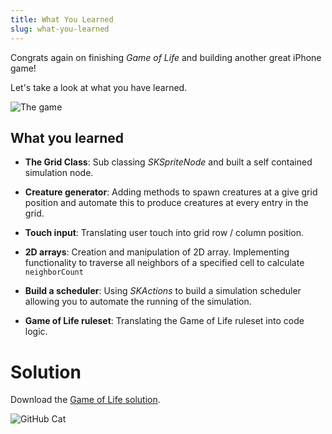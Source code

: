 ```yaml
---
title: What You Learned
slug: what-you-learned
---
```



Congrats again on finishing *Game of Life* and building another great iPhone game!

Let's take a look at what you have learned.

![The game](../cover.png)

## What you learned

- **The Grid Class**: Sub classing *SKSpriteNode* and built a self contained simulation node.

- **Creature generator**: Adding methods to spawn creatures at a give grid position and automate this to produce creatures at every entry in the grid.

- **Touch input**: Translating user touch into grid row / column position.

- **2D arrays**: Creation and manipulation of 2D array. Implementing functionality to traverse all neighbors of a specified cell to calculate `neighborCount`

- **Build a scheduler**: Using *SKActions* to build a simulation scheduler allowing you to automate the running of the simulation.

- **Game of Life ruleset**: Translating the Game of Life ruleset into code logic.

# Solution

Download the [Game of Life solution](https://github.com/MakeSchool-Tutorials/Game-Of-Life-SpriteKit-Swift-Solution/archive/swift3.zip).

![GitHub Cat](https://static.makegameswith.us/gamernews_images/TVZ2mTmQpl/labtocat.png)
